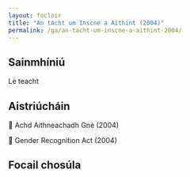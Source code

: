 ```yaml
---
layout: focloir
title: "An tAcht um Inscne a Aithint (2004)"
permalink: /ga/an-tacht-um-inscne-a-aithint-2004/
---
```


## Sainmhíniú

Le teacht

## Aistriúcháin

&#x1f3f4;&#xe0067;&#xe0062;&#xe0073;&#xe0063;&#xe0074;&#xe007f; Achd Aithneachadh Gnè (2004)

&#x1f3f4;&#xe0067;&#xe0062;&#xe0065;&#xe006e;&#xe0067;&#xe007f; Gender Recognition Act (2004)

## Focail chosúla